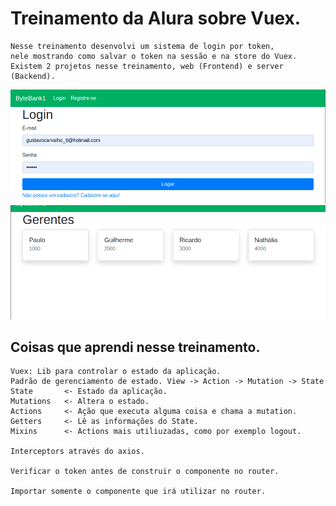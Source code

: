 # Treinamento da Alura sobre Vuex.

````
Nesse treinamento desenvolvi um sistema de login por token, 
nele mostrando como salvar o token na sessão e na store do Vuex.
Existem 2 projetos nesse treinamento, web (Frontend) e server (Backend).
````

<img alt="web" src="./web/src/assets/01.png"/>
<img alt="web" src="./web/src/assets/02.png"/>

## Coisas que aprendi nesse treinamento.

````
Vuex: Lib para controlar o estado da aplicação.
Padrão de gerenciamento de estado. View -> Action -> Mutation -> State
State       <- Estado da aplicação.
Mutations   <- Altera o estado.
Actions     <- Ação que executa alguma coisa e chama a mutation.
Getters     <- Lê as informações do State.
Mixins      <- Actions mais utiliuzadas, como por exemplo logout.

Interceptors através do axios.

Verificar o token antes de construir o componente no router.

Importar somente o componente que irá utilizar no router.
````